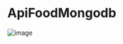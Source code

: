 # ApiFoodMongodb
![image](https://user-images.githubusercontent.com/46062396/161672749-460cef49-82da-483e-a2e4-5ab7f8281f1b.png)

